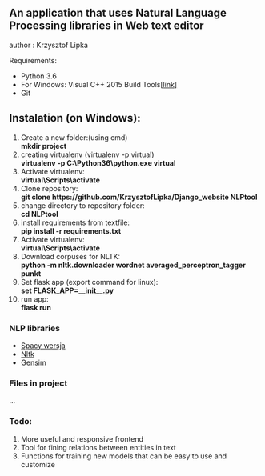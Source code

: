 <h2>An application that uses Natural Language Processing libraries in Web text editor</h2> 
<p>author : Krzysztof Lipka</p>
<p>Requirements:</p>  
<ul>
<li>Python 3.6 </li>  
<li>For Windows: Visual C++ 2015 Build Tools<a href = "http://landinghub.visualstudio.com/visual-cpp-build-tools">[link]</a></li> 
<li>Git</li>
</ul>
<h2>Instalation (on Windows):</h2> 
<ol>
<li>Create a new folder:(using cmd)</br>
<strong>mkdir project</strong>
</li>





<li>
creating virtualenv (virtualenv -p <path to python> virtual)</br>
<strong>virtualenv -p C:\Python36\python.exe virtual</strong>
</li>


<li>
Activate virtualenv:</br>
<strong>virtual\Scripts\activate</strong>
</li>


<li>
Clone repository:</br>
<strong>git clone https://github.com/KrzysztofLipka/Django_website NLPtool</strong>
</li>


<li>
change directory to repository folder:</br>
<strong>cd NLPtool</strong>
</li>


<li>
install requirements from textfile:</br>
<strong>pip install -r requirements.txt</strong>
</li>


<li>
Activate virtualenv:</br>
<strong>virtual\Scripts\activate</strong>
</li>

<li>
Download corpuses for NLTK:</br>
<strong>python -m nltk.downloader wordnet averaged_perceptron_tagger punkt</strong>
</li>

<li>
Set flask app (export command for linux):</br>
<strong>set FLASK_APP=__init__.py</strong>
</li>

<li>
run app:</br>
<strong>flask run</strong>
</li>


</ol>


<h3>NLP libraries</h3>
<ul>
<li> <a href = "https://legacy.spacy.io/docs/">Spacy wersja</a></li>
<li> <a href = "http://www.nltk.org/">Nltk</a></li> 
<li> <a href = "https://radimrehurek.com/gensim/">Gensim</a></li> 
</ul>

<h3>Files in project</h3>
<p>...</p>

<h3>Todo:</h3>
<ol>
<li>More useful and responsive frontend</li>
<li>Tool for fining relations between entities in text</li>
<li>Functions for training new models that can be easy to use and customize</li>
</ol>




